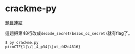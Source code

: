 # crackme-py

[題目連結](https://play.picoctf.org/practice/challenge/175)

這題把第48行改成`decode_secret(bezos_cc_secret)`就有flag了。

```console
$ py crackme.py
picoCTF{1|\/|_4_p34|\|ut_dd2c4616}
```

